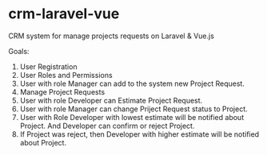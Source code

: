 # crm-laravel-vue
CRM system for manage projects requests on Laravel &amp; Vue.js

Goals:
1. User Registration
2. User Roles and Permissions
3. User with role Manager can add to the system new Project Request.
4. Manage Project Requests
5. User with role Developer can Estimate Project Request.
6. User with role Manager can change Priject Request status to Project.
7. User with Role Developer with lowest estimate will be notified about Project. And Developer can confirm or reject Project.
8. If Project was reject, then Developer with higher estimate will be notified about Project.
